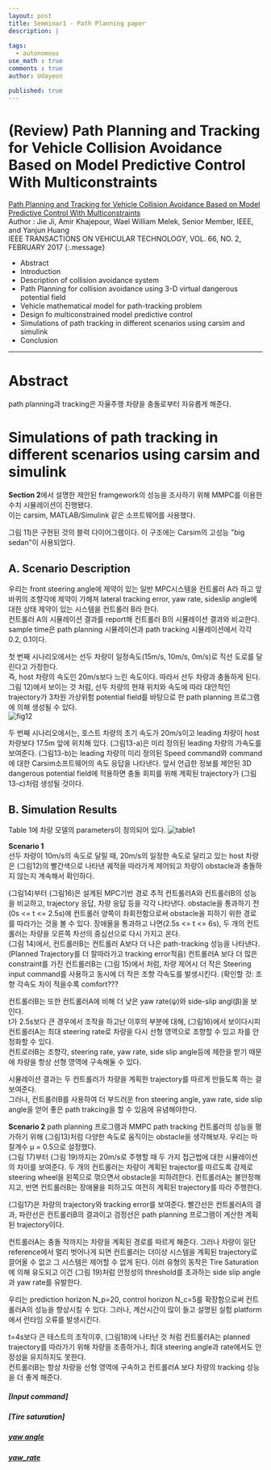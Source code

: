 ```yaml
---
layout: post
title: Semminar1 - Path Planning paper
description: |
  
tags:
  - autonomous
use_math : true
comments : true
author: Udayeon

published: true
---
```


# (Review) Path Planning and Tracking for Vehicle Collision Avoidance Based on Model Predictive Control With Multiconstraints

[Path Planning and Tracking for Vehicle Collision Avoidance Based on Model Predictive Control With Multiconstraints](https://ieeexplore.ieee.org/document/7458179)   
Author : Jie Ji, Amir Khajepour, Wael William Melek, Senior Member, IEEE, and Yanjun Huang   
IEEE TRANSACTIONS ON VEHICULAR TECHNOLOGY, VOL. 66, NO. 2, FEBRUARY 2017
{:.message}

  - Abstract
  - Introduction
  - Description of collision avoidance system
  - Path Planning for collision avoidance using 3-D virtual dangerous potential field
  - Vehicle mathematical model for path-tracking problem 
  - Design fo multiconstrained model predictive control
  - Simulations of path tracking in different scenarios using carsim and simulink
  - Conclusion

* * *

# Abstract
path planning과 tracking은 자율주행 차량을 충돌로부터 자유롭게 해준다.

# Simulations of path tracking in different scenarios using carsim and simulink
**Section 2**에서 설명한 제안된 framgework의 성능을 조사하기 위해 MMPC를 이용한 수치 시뮬레이션이 진행됐다.   
이는 carsim, MATLAB/Simulink 같은 소프트웨어를 사용했다.

그림 11)은 구현된 것의 블럭 다이어그램이다. 이 구조에는 Carsim의 고성능 "big sedan"이 사용되었다. 

## A. Scenario Description
우리는 front steering angle에 제약이 있는 일반 MPC시스템을 컨트롤러 A라 하고
앞바퀴의 조향각에 제약이 가해져 lateral tracking error, yaw rate, sideslip angle에 대한 상태 제약이 있는 시스템을 컨트롤러 B라 한다.   
컨트롤러 A의 시뮬레이션 결과를 report해 컨트롤러 B의 시뮬레이션 결과와 비교한다.
sample time은 path planning 시뮬레이션과 path tracking 시뮬레이션에서 각각 0.2, 0.1이다.
   
첫 번째 시나리오에서는 선두 차량이 일정속도(15m/s, 10m/s, 0m/s)로 직선 도로를 달린다고 가정한다.   
즉, host 차량의 속도인 20m/s보다 느린 속도이다. 따라서 선두 차량과 충돌하게 된다.     
그림 12)에서 보이는 것 처럼, 선두 차량의 현재 위치와 속도에 따라 대안적인 trajectory가 3차원 가상위험 potential field를 바탕으로 한 path planning 프로그램에 의해 생성될 수 있다.   
![fig12](https://user-images.githubusercontent.com/69246778/126023276-4f13fad1-5f32-4a74-8f2e-3fd88ba3ea61.png)
   
   
두 번째 시나리오에서는, 호스트 차량의 초기 속도가 20m/s이고 leading 차량이 host차량보다 17.5m 앞에 위치해 있다. 
(그림13-a)은 미리 정의된 leading 차량의 가속도를 보여준다. 
(그림13-b)는 leading 차량의 미리 정의된 Speed command와 command에 대한 Carsim소프트웨어의 속도 응답을 나타낸다.
앞서 언급한 정보를 제안된 3D dangerous potential field에 적용하면 충돌 회피를 위해 계획된 trajectory가 (그림13-c)처럼 생성될 것이다.

## B. Simulation Results
Table 1에 차량 모델의 parameters이 정의되어 있다.
![table1](https://user-images.githubusercontent.com/69246778/126023542-fdddd7c4-2554-47a1-917f-a9d63ab34946.png)

**Scenario 1**  
선두 차량이 10m/s의 속도로 달릴 때, 20m/s의 일정한 속도로 달리고 있는 host 차량은 (그림12)의 빨간색으로 나타낸 궤적을 따라가게 제어되고
차량이 obstacle과 충돌하지 않는지 계속해서 확인하다.   

(그림14)부터 (그림16)은 설계된 MPC기반 경로 추적 컨트롤러A와 컨트롤러B의 성능을 비교하고, trajectory 응답, 차량 응답 등을 각각 나타낸다.
obstacle을 통과하기 전(0s <= t <= 2.5s)에 컨트롤러 양쪽이 좌회전함으로써 obstacle을 피하기 위한 경로를 따라가는 것을 볼 수 있다.
장애물을 통과하고 나면(2.5s <= t <= 6s), 두 개의 컨트롤러는 차량을 오른쪽 차선의 중심선으로 다시 가지고 온다.   
(그림 14)에서, 컨트롤러B는 컨트롤러 A보다 더 나은 path-tracking 성능을 나타낸다.(Planned Trajectory를 더 잘따라가고 tracking error적음) 
컨트롤러A 보다 더 많은 constraint를 가진 컨트롤러B는 (그림 15)에서 처럼, 차량 제어시 더 작은 Steering input command를 사용하고 동시에  더 작은 조향 각속도를 발생시킨다. (확인할 것: 조향 각속도 차이 적을수록 comfort???   
   
컨트롤러B는 또한 컨트롤러A에 비해 더 낮은 yaw rate(ψ)와 side-slip angl(β)을 보인다.   
t가 2.5s보다 큰 경우에서 조작을 하고난 이후의 부분에 대해, (그림16)에서 보이다시피 컨트롤러A는 최대 steering rate로 차량을 다시 선형 영역으로 조향할 수 있고 차를 안정화할 수 있다.   
컨트로러B는 조향각, steering rate, yaw rate, side slip angle등에 제한을 받기 때문에 차량을 항상 선형 영역에 구속해둘 수 있다.   
   
시뮬레이션 결과는 두 컨트롤러가 차량을 계획한 trajectory를 따르게 만들도록 하는 걸 보여준다.   
그러나, 컨트롤러B를 사용하여 더 부드러운 fron steering angle, yaw rate, side slip angle을 얻어 좋은 path trakcing을 할 수 있음에 유념해야한다.
    
 **Scenario 2**
 path planning 프로그램과 MMPC path tracking 컨트롤러의 성능을 평가하기 위해 (그림13)처럼 다양한 속도로 움직이는 obstacle을 생각해보자.
우리는 마찰계수 μ = 0.5으로 설정했다.   
(그림 17)부터 (그림 19)까지는 20m/s로 주행할 때 두 가지 접근법에 대한 시뮬레이션의 차이를 보여준다.
두 개의 컨트롤러는 차량이 계획된 trajector를 따르도록 강제로 steering wheel을 왼쪽으로 꺾으면서 obstacle을 피하려한다.
컨트롤러A는 불안정해지고, 반면 컨트롤러B는 장애물을 피하고도 여전히 계획된 trajectory를 따라 주행한다.   
   
(그림17)은 차량의 trajectory와 tracking error를 보여준다. 빨간선은 컨트롤러A의 결과, 파란선은 컨트롤러B의 결과이고 검정선은 path planning 프로그램이 계산한 계획된 trajectory이다.

컨트롤러A는 충돌 작까지는 차량을 계획된 경로를 따르게 해준다. 그러나 차량이 일단 reference에서 멀리 벗어나게 되면 컨트롤러는 더이상 시스템을 계획된 trajectory로 끌어올 수 없고 그 시스템은 제어할 수 없게 된다.
이러 유형의 동작은 Tire Saturation에 의해 유도되고 이건 (그림 19)처럼 안정성의 threshold를 초과하는 side slip angle과 yaw rate를 유발한다.   
   
우리는 prediction horizon N_p=20, control horizon N_c=5를 확장함으로써 컨트롤러A의 성능을 향상시킬 수 있다. 
그러나, 계산시간이 많이 들고 설명된 실험 platform에서 런타임 오류를 발생시킨다.
   
t=4s보다 큰 테스트의 조작이후, (그림18)에 나타난 것 처럼 컨트롤러A는 planned trajectory를 따라가기 위해 차량을 조종하거나, 최대 steering angle과 rate에서도 안정성을 유지하지도 못한다.   
컨트롤러B는 항상 차량을 선형 영역에 구속하고 컨트롤러A 보다  차량의 tracking 성능을 더 좋게 해준다.

##### [Input command]
##### [Tire saturation]
##### [yaw angle](https://www.researchgate.net/figure/Bicycle-vehicle-model_fig2_346390366)
##### [yaw_rate](https://blog.naver.com/jjz0426/221135413776)

